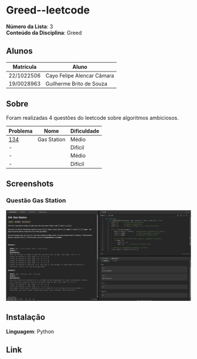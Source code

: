 # Greed--leetcode

**Número da Lista**: 3<br>
**Conteúdo da Disciplina**: Greed<br>

## Alunos
|Matrícula | Aluno |
| -- | -- |
| 22/1022506  |  Cayo Felipe Alencar Câmara |
| 19/0028963  |  Guilherme Brito de Souza |

## Sobre 
Foram realizadas 4 questões do leetcode sobre algoritmos ambiciosos.

| Problema | Nome                                   | Dificuldade |
|----------|----------------------------------------|-------------|
| [134](https://leetcode.com/problems/gas-station/) | Gas Station                       | Médio       |
| -     | []()                        | Difícil     |
| -     | []()                        | Médio       |
| -     | []()                        | Difícil     |


## Screenshots
 
 ### Questão Gas Station
<img src="./images/imageGasStation.png" alt="Q1" width="600"/>


## Instalação 
**Linguagem**: Python<br>

## Link